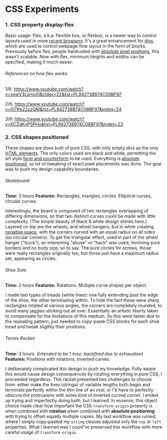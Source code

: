 # CSS Experiments

### 1. CSS property display:flex

Basic usage: Flex, a.k.a. flexible box, or flexbox, is a newer way to control layouts used in more [recent browsers](http://caniuse.com/#feat=flexbox). It's a great enhancement for [divs](https://www.sitepoint.com/community/t/div-background-color/6709), which are used to control webpage flow layout in the form of blocks. Previously before flex, people hardcoded with [absolute pixel positions](http://stackoverflow.com/questions/5161046/html-div-positions-and-display), this wasn't scalable.  Now with flex, minimum heights and widths can be specified, making it much easier. 

###### References on how flex works

1/6: https://www.youtube.com/watch?v=sewV3LsmoXI&index=22&list=PL942738B74C08BF97

2/6: https://www.youtube.com/watch?v=0i7Xb22zzQM&list=PL942738B74C08BF97&index=24

3/6: https://www.youtube.com/watch?v=KCZdKnP5PHo&list=PL942738B74C08BF97&index=23



### 2. CSS shapes positioned

These shapes are done built of pure CSS, with only empty divs as the only [HTML elements](http://www.w3schools.com/html/html_elements.asp). The only colors used are black and white, permitting the art style [form and counterform](http://www.gdbasics.com/html/figure/figure.html) to be used. Everything is [absolute positioned](https://css-tricks.com/almanac/properties/p/position/), so lot of tweaking of exact pixel placements was done.   The goal was to push my design capability boundaries.  

###### Skateboard: 
**Time:** 3 hours
**Features:** Rectangles, triangles, circles. Ellipitcal curves, circular curves.

Interestingly, the board is composed of two rectangles overlapping of differing dimensions, so that two distinct curves could be made with little complexity. (The simple beauty of black & white design shines here.) Layered on top are the wheels, and wheel hangers, but in white creating [negative space](https://en.wikipedia.org/wiki/Negative_space), with the corners curved with an equal radius on all sides (so circular corners). To get the triangular effect, used in part of the wheel hanger ("truck"), an interesting "abuse" or "hack" was used, involving pure borders and no body size, so to say. The pure circles for screws, those were really rectangles originally too, but those just have a maximum radius set, appearing as circles. 

###### Shoe Sole: 
**Time:** 2 hours
**Features:** Rotations. Multiple curve shapes per object. 

I made two types of treads (white lines): one fully extending past the edge of the shoe, the other terminating within. To hide the fact these were sharp rectangles rotated at various angles, the corners are completely rounded, to avoid many jaggies sticking out all over. Essentially an artistic liberty taken to compensate for the limitations of this medium.  So this went faster due to the repeating pattern, just needed to copy-paste CSS blocks for each shoe tread and tweak sligthly their positions. 

###### Tennis Racket: 
**Time:** 3 hours.  *(Intended to be 1 hour, backfired due to exhaustion)* 
**Features:** Positions with rotations. Inverted curves.

I deliberately complicated this design to push my knowledge. Fully aware this would cause design consequences by rotating everything in pure CSS, I proceeded regardless. This racket presented two challenges to choose from: either make the lines (strings) of variable lengths both begin and terminate perfectly within the thin line of an oval, or I'd have to perfectly obscure the protrusions with some kind of inverted curved corner. I ended up trying and imperfectly doing both, but I learned. In essense, this object choice made clear how important the CSS `transform-origin` property is when combined with **rotation** when combined with **absolute positioning** with trying to offset equally multiple copies. My last workflow was ruined, where I simply copy-pasted my `string` classes adjusted only the `top` or `left` properties. What I learned was I could've preserved this workflow with more careful usage of `transform-origin`.


